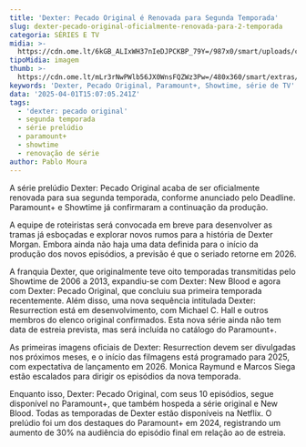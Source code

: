 ```yaml
---
title: 'Dexter: Pecado Original é Renovada para Segunda Temporada'
slug: dexter-pecado-original-oficialmente-renovada-para-2-temporada
categoria: SÉRIES E TV
midia: >-
  https://cdn.ome.lt/6kGB_ALIxWH37nIeDJPCKBP_79Y=/987x0/smart/uploads/conteudo/fotos/OMELETE_CAPA_-_2025-04-01T115416.263.png
tipoMidia: imagem
thumb: >-
  https://cdn.ome.lt/mLr3rNwPWlb56JX0WnsFQZWz3Pw=/480x360/smart/extras/conteudos/omelete_THUMB_-_2025-04-01T115357.160.png
keywords: 'Dexter, Pecado Original, Paramount+, Showtime, série de TV'
data: '2025-04-01T15:07:05.241Z'
tags:
  - 'dexter: pecado original'
  - segunda temporada
  - série prelúdio
  - paramount+
  - showtime
  - renovação de série
author: Pablo Moura
---
```


A série prelúdio Dexter: Pecado Original acaba de ser oficialmente renovada para sua segunda temporada, conforme anunciado pelo Deadline. Paramount+ e Showtime já confirmaram a continuação da produção.

A equipe de roteiristas será convocada em breve para desenvolver as tramas já esboçadas e explorar novos rumos para a história de Dexter Morgan. Embora ainda não haja uma data definida para o início da produção dos novos episódios, a previsão é que o seriado retorne em 2026.

A franquia Dexter, que originalmente teve oito temporadas transmitidas pelo Showtime de 2006 a 2013, expandiu-se com Dexter: New Blood e agora com Dexter: Pecado Original, que concluiu sua primeira temporada recentemente. Além disso, uma nova sequência intitulada Dexter: Resurrection está em desenvolvimento, com Michael C. Hall e outros membros do elenco original confirmados. Esta nova série ainda não tem data de estreia prevista, mas será incluída no catálogo do Paramount+.

As primeiras imagens oficiais de Dexter: Resurrection devem ser divulgadas nos próximos meses, e o início das filmagens está programado para 2025, com expectativa de lançamento em 2026. Monica Raymund e Marcos Siega estão escalados para dirigir os episódios da nova temporada.

Enquanto isso, Dexter: Pecado Original, com seus 10 episódios, segue disponível no Paramount+, que também hospeda a série original e New Blood. Todas as temporadas de Dexter estão disponíveis na Netflix. O prelúdio foi um dos destaques do Paramount+ em 2024, registrando um aumento de 30% na audiência do episódio final em relação ao de estreia.
